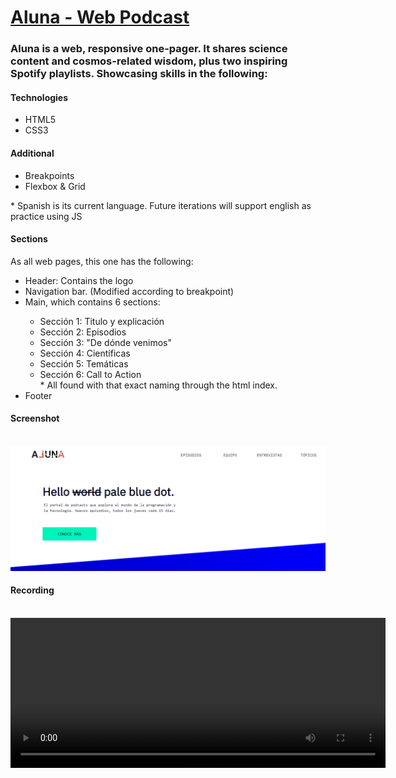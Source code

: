 # <a href="https://aluna-dot.000webhostapp.com/">Aluna - Web Podcast</a>

<h3>Aluna is a web, responsive one-pager. It shares science content and cosmos-related wisdom, plus two inspiring Spotify playlists. Showcasing skills in the following:</h3>

<h4>Technologies</h4>
<ul>
  <li>HTML5</li>
  <li>CSS3</li>
</ul>

<h4>Additional</h4>
<ul>
  <li>Breakpoints</li>
  <li>Flexbox & Grid</li>
</ul>

<p>* Spanish is its current language. Future iterations will support english as practice using JS</p>


<h4>Sections</h4>
<p>As all web pages, this one has the following:</p>

<ul>
  <li>Header: Contains the logo</li>
  <li>Navigation bar. (Modified according to breakpoint)</li>
  <li>Main, which contains 6 sections:</li>
    <ul>
      <li>Sección 1: Titulo y explicación</li>
      <li>Sección 2: Episodios</li>
      <li>Sección 3: "De dónde venimos"</li>
      <li>Sección 4: Científicas</li>
      <li>Sección 5: Temáticas</li>
      <li>Sección 6: Call to Action</li>
      * All found with that exact naming through the html index.
    </ul>
  <li>Footer</li>
</ul>
<h4>Screenshot</h4>
<br>
<img src="readme-images/aluna1.png" alt="screenshot">
<br>
<h4>Recording</h4>
<br>
<video width="600" height="240" controls>
  <source src="assets/Podcast.mp4" type="video/mp4">
  <source src="movie.ogg" type="video/ogg">
  This browser does not support the video tag.
</video>

